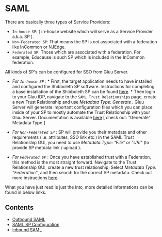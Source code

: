 # SAML

There are basically three types of Service Providers:  

* `In-house SP`: ( in-house website which will serve as a Service Provider a.k.a. SP ). 
* `Non-Federated SP`: That means the SP is *not* associated with a federation like InCommon or NJEdge. 
* `Federated SP`: Those which are associated with a federation. For example, Educause is such SP which is included in the InCommon federation. 

All kinds of SP's can be configured for SSO from Gluu Server. 

* _For `In-house SP`_ : 
       * First, the target application needs to have installed and configured the Shibboleth SP software. Instructions for completing a base installation of the Shibboleth SP can be found [here](http://www.gluu.org/docs/articles/apache-saml/). 
       * Then login to your Gluu IDP, navigate to the `SAML Trust Relationships` page, create a new Trust Relationship and use _Metadata Type: Generate_ . Gluu Server will generate important configuration files which you can place inside of your SP to mostly automate the Trust Relationship with your Gluu Server. Documentation is available [here](http://www.gluu.org/docs/admin-guide/saml/outbound-saml/#saml-trust-relationship) [ check out: "Generate" Metadata Type ] 

* _For `Non-Federated SP`_ : SP will provide you their metadata and other requirements (i.e: attributes, SSO link etc.) In the SAML Trust Relationship GUI, you need to use _Metadata Type: "File" or "URI"_ (to provide SP metdata link / upload ). 

* _For `Federated SP`_ : Once you have established trust with a Federation, this method is the most straight forward. Navigate to the Trust Relationship GUI, create a new trust relationship; Select _Metadata Type: "Federation"_, and then search for the correct SP metadata. Check out more instructions  [here](http://www.gluu.org/docs/admin-guide/saml/outbound-saml/#saml-trust-relationship)

What you have just read is just the into, more detailed informations can be found in below links. 


## Contents

- [Outbound SAML](outbound-saml.md)
- [SAML SP Configuration](saml-sp-configuration.md)
- [Inbound SAML](./inbound-saml.md)


